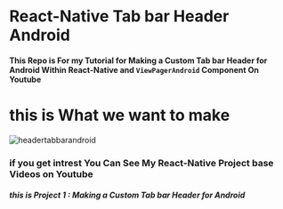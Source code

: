 React-Native Tab bar Header Android
==============================================
#### This Repo is For my Tutorial for Making a Custom Tab bar Header for Android Within React-Native and `ViewPagerAndroid` Component On Youtube

this is What we want to make 
==============================================
![headertabbarandroid](https://user-images.githubusercontent.com/19559766/33783241-3099af9a-dc71-11e7-8d65-a59041e426a8.png)


### if you get intrest You Can See My React-Native Project base Videos on Youtube
##### this is Project 1 : Making a Custom Tab bar Header for Android
